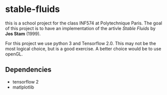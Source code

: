 # stable-fluids

this is a school project for the class INF574 at Polytechnique Paris. The goal of this project is to have an implementation of the artivle *Stable Fluids* by **Jos Stam** (1999).

For this project we use python 3 and Tensorflow 2.0. This may not be the most logical choice, but is a good exercise. A better choice would be to use openGL. 

## Dependencies

- tensorflow 2
- matlplotlib
